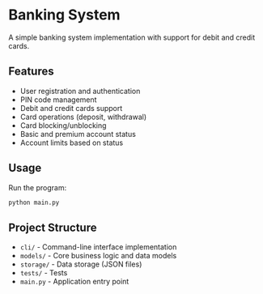 # Banking System

A simple banking system implementation with support for debit and credit cards.

## Features

- User registration and authentication
- PIN code management
- Debit and credit cards support
- Card operations (deposit, withdrawal)
- Card blocking/unblocking
- Basic and premium account status
- Account limits based on status


## Usage

Run the program:
```bash
python main.py
```

## Project Structure

- `cli/` - Command-line interface implementation
- `models/` - Core business logic and data models
- `storage/` - Data storage (JSON files)
- `tests/` - Tests
- `main.py` - Application entry point

